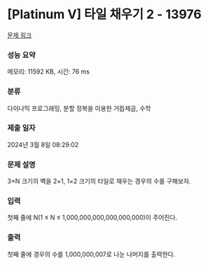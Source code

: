 # [Platinum V] 타일 채우기 2 - 13976 

[문제 링크](https://www.acmicpc.net/problem/13976) 

### 성능 요약

메모리: 11592 KB, 시간: 76 ms

### 분류

다이나믹 프로그래밍, 분할 정복을 이용한 거듭제곱, 수학

### 제출 일자

2024년 3월 8일 08:29:02

### 문제 설명

<p>3×N 크기의 벽을 2×1, 1×2 크기의 타일로 채우는 경우의 수를 구해보자.</p>

### 입력 

 <p>첫째 줄에 N(1 ≤ N ≤ 1,000,000,000,000,000,000)이 주어진다.</p>

### 출력 

 <p>첫째 줄에 경우의 수를 1,000,000,007로 나눈 나머지를 출력한다.</p>

